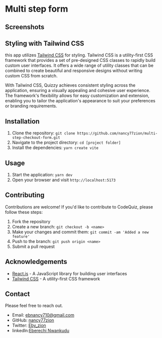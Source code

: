 # Multi step form

## Screenshots 

## Styling with Tailwind CSS

this app utilizes [Tailwind CSS](https://tailwindcss.com) for styling. Tailwind CSS is a utility-first CSS framework that provides a set of pre-designed CSS classes to rapidly build custom user interfaces. It offers a wide range of utility classes that can be combined to create beautiful and responsive designs without writing custom CSS from scratch.

With Tailwind CSS, Quizzy achieves consistent styling across the application, ensuring a visually appealing and cohesive user experience. The framework's flexibility allows for easy customization and extension, enabling you to tailor the application's appearance to suit your preferences or branding requirements.

## Installation

1. Clone the repository: `git clone https://github.com/nancy77zion/multi-step-checkout-form.git`
2. Navigate to the project directory: `cd [project folder]`
3. Install the dependencies: `yarn create vite`

## Usage

1. Start the application: `yarn dev`
2. Open your browser and visit `http://localhost:5173`

## Contributing

Contributions are welcome! If you'd like to contribute to CodeQuiz, please follow these steps:

1. Fork the repository
2. Create a new branch: `git checkout -b <name>`
3. Make your changes and commit them: `git commit -am 'Added a new feature'`
4. Push to the branch: `git push origin <name>`
5. Submit a pull request
## Acknowledgements

- [React.js](https://reactjs.org) - A JavaScript library for building user interfaces
- [Tailwind CSS](https://tailwindcss.com) - A utility-first CSS framework
## Contact
Please feel free to reach out.

- Email: ebnancy710@gmail.com
- GitHub: [nancy77zion](https://github.com/nancy77zion)
- Twitter: [Eby_zion](https://twitter.com/Eby_zion)
- linkedln:[Eberechi Nwankudu](https://linkedin.com/in/eberechi-nwankudu)
